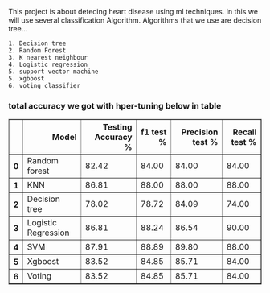 

This project is about detecing heart disease using ml techniques.
In this we will use several classification Algorithm.
Algorithms that we use are decision tree...

	1. Decision tree
	2. Random Forest
	3. K nearest neighbour
	4. Logistic regression
	5. support vector machine
	5. xgboost
	6. voting classifier
	

<h3 color:"green";>total accuracy we got with hper-tuning below in table</h3>

<table border="1" class="dataframe">
  <thead>
    <tr style="text-align: right;">
      <th></th>
      <th>Model</th>
      <th>Testing Accuracy %</th>
      <th>f1 test %</th>
      <th>Precision test %</th>
      <th>Recall test %</th>
    </tr>
  </thead>
  <tbody>
    <tr>
      <th>0</th>
      <td>Random forest</td>
      <td>82.42</td>
      <td>84.00</td>
      <td>84.00</td>
      <td>84.00</td>
    </tr>
    <tr>
      <th>1</th>
      <td>KNN</td>
      <td>86.81</td>
      <td>88.00</td>
      <td>88.00</td>
      <td>88.00</td>
    </tr>
    <tr>
      <th>2</th>
      <td>Decision tree</td>
      <td>78.02</td>
      <td>78.72</td>
      <td>84.09</td>
      <td>74.00</td>
    </tr>
    <tr>
      <th>3</th>
      <td>Logistic Regression</td>
      <td>86.81</td>
      <td>88.24</td>
      <td>86.54</td>
      <td>90.00</td>
    </tr>
    <tr>
      <th>4</th>
      <td>SVM</td>
      <td>87.91</td>
      <td>88.89</td>
      <td>89.80</td>
      <td>88.00</td>
    </tr>
    <tr>
      <th>5</th>
      <td>Xgboost</td>
      <td>83.52</td>
      <td>84.85</td>
      <td>85.71</td>
      <td>84.00</td>
    </tr>
    <tr>
      <th>6</th>
      <td>Voting</td>
      <td>83.52</td>
      <td>84.85</td>
      <td>85.71</td>
      <td>84.00</td>
    </tr>
  </tbody>
</table>
